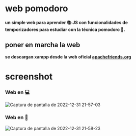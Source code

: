 # web pomodoro
**un simple web para aprender :books: JS con funcionalidades de temporizadores para estudiar con la técnica pomodoro :tomato:.**

## poner en marcha la web
**se descargan xampp desde la web oficial <a href="https://www.apachefriends.org/es/">apachefriends.org</a>**



# screenshot

### Web en :computer:

![Captura de pantalla de 2022-12-31 21-57-03](https://user-images.githubusercontent.com/107710139/210158451-87649768-7774-4c61-be7e-e08223e024f4.png)


### Web en :iphone:

![Captura de pantalla de 2022-12-31 21-58-23](https://user-images.githubusercontent.com/107710139/210158467-4cce21f5-8adc-4b55-8b9b-b628e58d2744.png)

